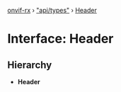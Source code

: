 [onvif-rx](../README.md) › ["api/types"](../modules/_api_types_.md) › [Header](_api_types_.header.md)

# Interface: Header

## Hierarchy

* **Header**
